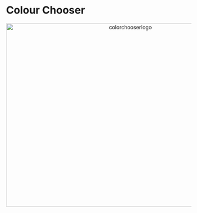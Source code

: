 # Colour Chooser
<p align="center">
  <img width="660" height="500" src="https://i.ibb.co/mNYLzyd/colorchooserlogo.png" alt="colorchooserlogo" border="0">
</p>
